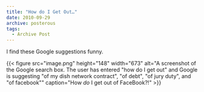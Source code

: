 ```yaml
---
title: "How do I Get Out…"
date: 2010-09-29
archive: posterous
tags: 
  - Archive Post
---
```


I find these Google suggestions funny.

{{< figure 
	src="image.png" 
	height="148" 
	width="673" 
	alt="A screenshot of the Google search box. The user has entered \"how do I get out\" and Google is suggesting \"of my dish network contract\", \"of debt\", \"of jury duty\", and \"of facebook\"" 
	caption="How *do* I get out of FaceBook?!" >}}
